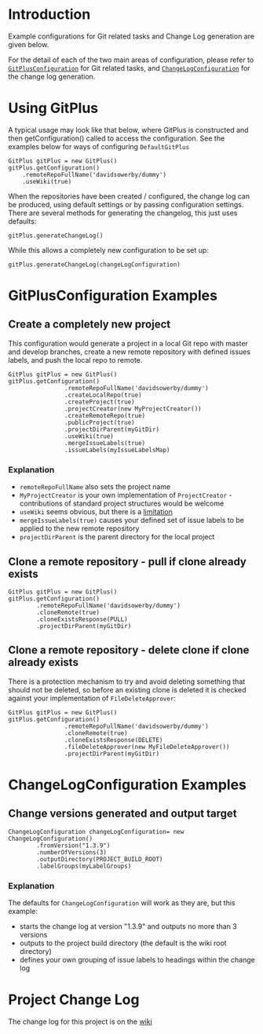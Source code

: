 # Introduction

Example configurations for Git related tasks and Change Log generation are given below.  

For the detail of each of the two main areas of configuration, please refer to [`GitPlusConfiguration`](gitplus-configuration.md) for Git related tasks, and [`ChangeLogConfiguration`](change-log-configuration.md) for the change log generation.

# Using GitPlus

A typical usage may look like that below, where GitPlus is constructed and then getConfiguration() called to access the configuration.  See the examples below for ways of configuring `DefaultGitPlus`

```
GitPlus gitPlus = new GitPlus()
gitPlus.getConfiguration()
    .remoteRepoFullName('davidsowerby/dummy')
    .useWiki(true)
```
When the repositories have been created / configured, the change log can be produced, using default settings or by passing configuration settings.  There are several methods for generating the changelog, this just uses defaults:


```
gitPlus.generateChangeLog()
```

While this allows a completely new configuration to be set up:

```
gitPlus.generateChangeLog(changeLogConfiguration)
```



# GitPlusConfiguration Examples

## Create a completely new project

This configuration would generate a project in a local Git repo with master and develop branches, create a new remote repository with defined issues labels, and push the local repo to remote.

```
GitPlus gitPlus = new GitPlus()
gitPlus.getConfiguration()
                .remoteRepoFullName('davidsowerby/dummy')
                .createLocalRepo(true)
                .createProject(true)
                .projectCreator(new MyProjectCreator())
                .createRemoteRepo(true)
                .publicProject(true)
                .projectDirParent(myGitDir)
                .useWiki(true)
                .mergeIssueLabels(true)
                .issueLabels(myIssueLabelsMap)

```

### Explanation

- `remoteRepoFullName` also sets the project name
- `MyProjectCreator` is your own implementation of `ProjectCreator` - contributions of standard project structures would be welcome
- `useWiki` seems obvious, but there is a [limitation](https://github.com/davidsowerby/gitplus#limitations)
- `mergeIssueLabels(true)` causes your defined set of issue labels to be applied to the new remote repository
- `projectDirParent` is the parent directory for the local project

## Clone a remote repository - pull if clone already exists

```
GitPlus gitPlus = new GitPlus()
gitPlus.getConfiguration()
        .remoteRepoFullName('davidsowerby/dummy')
        .cloneRemote(true)
        .cloneExistsResponse(PULL)
        .projectDirParent(myGitDir)
```

## Clone a remote repository - delete clone if clone already exists

There is a protection mechanism to try and avoid deleting something that should not be deleted, so before an existing clone is deleted it is checked against your implementation of `FileDeleteApprover`:

```
GitPlus gitPlus = new GitPlus()
gitPlus.getConfiguration()
                .remoteRepoFullName('davidsowerby/dummy')
                .cloneRemote(true)
                .cloneExistsResponse(DELETE)
                .fileDeleteApprover(new MyFileDeleteApprover())
                .projectDirParent(myGitDir)

```

# ChangeLogConfiguration Examples

## Change versions generated and output target
```
ChangeLogConfiguration changeLogConfiguration= new ChangeLogConfiguration()
        .fromVersion("1.3.9")
        .numberOfVersions(3)
        .outputDirectory(PROJECT_BUILD_ROOT)
        .labelGroups(myLabelGroups)

```
### Explanation

The defaults for `ChangeLogConfiguration` will work as they are, but this example:

- starts the change log at version "1.3.9" and outputs no more than 3 versions
- outputs to the project build directory (the default is the wiki root directory)
- defines your own grouping of issue labels to headings within the change log


# Project Change Log
 
The change log for this project is on the [wiki](https://github.com/davidsowerby/gitplus/wiki/changelog)